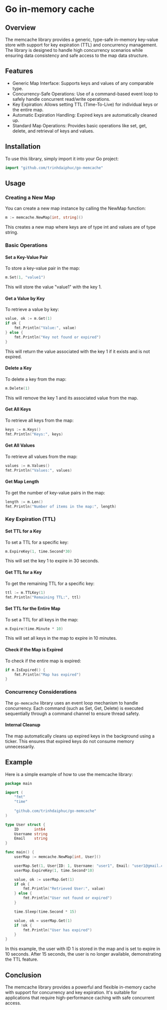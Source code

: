 # Go in-memory cache

## Overview
The memcache library provides a generic, type-safe in-memory key-value store with support for key expiration (TTL) and concurrency management. The library is designed to handle high concurrency scenarios while ensuring data consistency and safe access to the map data structure.

## Features

- Generic Map Interface: Supports keys and values of any comparable type.
- Concurrency-Safe Operations: Use of a command-based event loop to safely handle concurrent read/write operations.
- Key Expiration: Allows setting TTL (Time-To-Live) for individual keys or the entire map.
- Automatic Expiration Handling: Expired keys are automatically cleaned up.
- Standard Map Operations: Provides basic operations like set, get, delete, and retrieval of keys and values.

## Installation
To use this library, simply import it into your Go project:

```go
import "github.com/trinhdaiphuc/go-memcache"
```

## Usage

### Creating a New Map
You can create a new map instance by calling the NewMap function:

```go
m := memcache.NewMap[int, string]()
```
This creates a new map where keys are of type int and values are of type string.

### Basic Operations
#### Set a Key-Value Pair
To store a key-value pair in the map:

```go
m.Set(1, "value1")
```
This will store the value "value1" with the key 1.

#### Get a Value by Key
To retrieve a value by key:

```go
value, ok := m.Get(1)
if ok {
    fmt.Println("Value:", value)
} else {
    fmt.Println("Key not found or expired")
}
```
This will return the value associated with the key 1 if it exists and is not expired.

#### Delete a Key
To delete a key from the map:

```go
m.Delete(1)
```
This will remove the key 1 and its associated value from the map.

#### Get All Keys
To retrieve all keys from the map:

```go
keys := m.Keys()
fmt.Println("Keys:", keys)
```

#### Get All Values
To retrieve all values from the map:

```go
values := m.Values()
fmt.Println("Values:", values)
```

#### Get Map Length
To get the number of key-value pairs in the map:

```go
length := m.Len()
fmt.Println("Number of items in the map:", length)
```

### Key Expiration (TTL)

#### Set TTL for a Key

To set a TTL for a specific key:

```go
m.ExpireKey(1, time.Second*30)
```
This will set the key 1 to expire in 30 seconds.

#### Get TTL for a Key
To get the remaining TTL for a specific key:

```go
ttl := m.TTLKey(1)
fmt.Println("Remaining TTL:", ttl)
```

#### Set TTL for the Entire Map
To set a TTL for all keys in the map:

```go
m.Expire(time.Minute * 10)
```

This will set all keys in the map to expire in 10 minutes.

#### Check if the Map is Expired
To check if the entire map is expired:

```go
if m.IsExpired() {
    fmt.Println("Map has expired")
}
```

### Concurrency Considerations
The `go-memcache` library uses an event loop mechanism to handle concurrency. Each command (such as Set, Get, Delete) is executed sequentially through a command channel to ensure thread safety.

#### Internal Cleanup
The map automatically cleans up expired keys in the background using a ticker. This ensures that expired keys do not consume memory unnecessarily.

## Example
Here is a simple example of how to use the memcache library:

```go
package main

import (
    "fmt"
    "time"
	
    "github.com/trinhdaiphuc/go-memcache"
)

type User struct {
    ID       int64
    Username string
    Email    string
}

func main() {
    userMap := memcache.NewMap[int, User]()

    userMap.Set(1, User{ID: 1, Username: "user1", Email: "user1@gmail.com"})
    userMap.ExpireKey(1, time.Second*10)

    value, ok := userMap.Get(1)
    if ok {
        fmt.Println("Retrieved User:", value)
    } else {
        fmt.Println("User not found or expired")
    }

    time.Sleep(time.Second * 15)

    value, ok = userMap.Get(1)
    if !ok {
        fmt.Println("User has expired")
    }
}
```
In this example, the user with ID 1 is stored in the map and is set to expire in 10 seconds. After 15 seconds, the user is no longer available, demonstrating the TTL feature.

## Conclusion
The memcache library provides a powerful and flexible in-memory cache with support for concurrency and key expiration. It's suitable for applications that require high-performance caching with safe concurrent access.